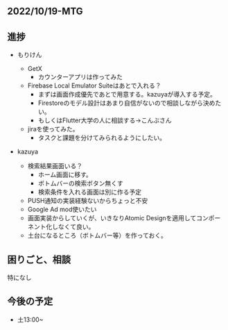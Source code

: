 ## 2022/10/19-MTG
## 進捗

- もりけん
  - GetX
    - カウンターアプリは作ってみた
  - Firebase Local Emulator Suiteはあとで入れる？
    - まずは画面作成優先であとで用意する。kazuyaが導入する予定。
    - Firestoreのモデル設計はあまり自信がないので相談しながら決めたい。
    - もしくはFlutter大学の人に相談する→こんぶさん
  - jiraを使ってみた。
      - タスクと課題を分けてみられるようにしたい。 

- kazuya
    - 検索結果画面いる？
        - ホーム画面に移す。
        - ボトムバーの検索ボタン無くす
        - 検索条件を入れる画面は別に作る予定
    - PUSH通知の実装経験ないからちょっと不安
    - Google Ad mod使いたい
    - 画面実装からしていくが、いきなりAtomic Designを適用してコンポーネント化しなくて良い。
    - 土台になるところ（ボトムバー等）を作っておく。

## 困りごと、相談

特になし

## 今後の予定

- 土13:00~